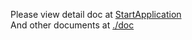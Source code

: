 Please view detail doc at [StartApplication](doc/00_StartApplication.md) <br/>
And other documents at [./doc](./doc)